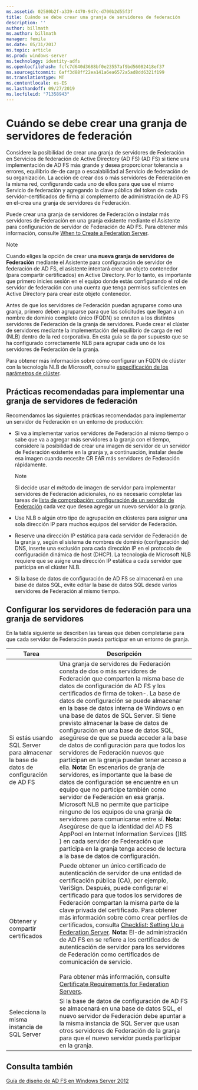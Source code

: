 ```yaml
---
ms.assetid: 02580b2f-a339-4470-947c-d700b2d55f3f
title: Cuándo se debe crear una granja de servidores de federación
description: ''
author: billmath
ms.author: billmath
manager: femila
ms.date: 05/31/2017
ms.topic: article
ms.prod: windows-server
ms.technology: identity-adfs
ms.openlocfilehash: fcfc7d640d3688bf0e23557af9bd56082418ef37
ms.sourcegitcommit: 6aff3d88ff22ea141a6ea6572a5ad8dd6321f199
ms.translationtype: MT
ms.contentlocale: es-ES
ms.lasthandoff: 09/27/2019
ms.locfileid: "71358943"
---
```

# <a name="when-to-create-a-federation-server-farm"></a>Cuándo se debe crear una granja de servidores de federación

Considere la posibilidad de crear una granja de servidores de Federación en Servicios de federación de Active Directory (AD FS) \(AD FS\) si tiene una implementación de AD FS más grande y desea proporcionar tolerancia a errores, equilibrio de\-de carga o escalabilidad al Servicio de federación de su organización. La acción de crear dos o más servidores de Federación en la misma red, configurando cada uno de ellos para que use el mismo Servicio de federación y agregando la clave pública del token de cada servidor\-certificados de firma al complemento de administración de AD FS en el\-crea una granja de servidores de Federación.  
  
Puede crear una granja de servidores de Federación o instalar más servidores de Federación en una granja existente mediante el Asistente para configuración de servidor de Federación de AD FS. Para obtener más información, consulte [When to Create a Federation Server](When-to-Create-a-Federation-Server.md).  
  
> [!NOTE]  
> Cuando eliges la opción de crear una **nueva granja de servidores de Federación** mediante el Asistente para configuración de servidor de federación de AD FS, el asistente intentará crear un objeto contenedor \(para compartir certificados\) en Active Directory. Por lo tanto, es importante que primero inicies sesión en el equipo donde estás configurando el rol de servidor de federación con una cuenta que tenga permisos suficientes en Active Directory para crear este objeto contenedor.  
  
Antes de que los servidores de Federación puedan agruparse como una granja, primero deben agruparse para que las solicitudes que llegan a un nombre de dominio completo único \(FQDN\) se enruten a los distintos servidores de Federación de la granja de servidores. Puede crear el clúster de servidores mediante la implementación del equilibrio de carga de red \(NLB\) dentro de la red corporativa. En esta guía se da por supuesto que se ha configurado correctamente NLB para agrupar cada uno de los servidores de Federación de la granja.  
  
Para obtener más información sobre cómo configurar un FQDN de clúster con la tecnología NLB de Microsoft, consulte [especificación de los parámetros de clúster](https://go.microsoft.com/fwlink/?LinkID=74651).  
  
## <a name="best-practices-for-deploying-a-federation-server-farm"></a>Prácticas recomendadas para implementar una granja de servidores de federación  
Recomendamos las siguientes prácticas recomendadas para implementar un servidor de Federación en un entorno de producción:  
  
-   Si va a implementar varios servidores de Federación al mismo tiempo o sabe que va a agregar más servidores a la granja con el tiempo, considere la posibilidad de crear una imagen de servidor de un servidor de Federación existente en la granja y, a continuación, instalar desde esa imagen cuando necesite CR EAR más servidores de Federación rápidamente.  
  
    > [!NOTE]  
    > Si decide usar el método de imagen de servidor para implementar servidores de Federación adicionales, no es necesario completar las tareas de [lista de comprobación: configuración de un servidor de Federación](../../ad-fs/deployment/Checklist--Setting-Up-a-Federation-Server.md) cada vez que desea agregar un nuevo servidor a la granja.  
  
-   Use NLB o algún otro tipo de agrupación en clústeres para asignar una sola dirección IP para muchos equipos del servidor de Federación.  
  
-   Reserve una dirección IP estática para cada servidor de Federación de la granja y, según el sistema de nombres de dominio \(configuración de\) DNS, inserte una exclusión para cada dirección IP en el protocolo de configuración dinámica de host \(DHCP\). La tecnología de Microsoft NLB requiere que se asigne una dirección IP estática a cada servidor que participa en el clúster NLB.  
  
-   Si la base de datos de configuración de AD FS se almacenará en una base de datos SQL, evite editar la base de datos SQL desde varios servidores de Federación al mismo tiempo.  
  
## <a name="configuring-federation-servers-for-a-farm"></a>Configurar los servidores de federación para una granja de servidores  
En la tabla siguiente se describen las tareas que deben completarse para que cada servidor de Federación pueda participar en un entorno de granja.  
  
|Tarea|Descripción|  
|--------|---------------|  
|Si estás usando SQL Server para almacenar la base de datos de configuración de AD FS|Una granja de servidores de Federación consta de dos o más servidores de Federación que comparten la misma base de datos de configuración de AD FS y los certificados de firma de token\-. La base de datos de configuración se puede almacenar en la base de datos interna de Windows o en una base de datos de SQL Server. Si tiene previsto almacenar la base de datos de configuración en una base de datos SQL, asegúrese de que se pueda acceder a la base de datos de configuración para que todos los servidores de Federación nuevos que participan en la granja puedan tener acceso a ella. **Nota:** En escenarios de granja de servidores, es importante que la base de datos de configuración se encuentre en un equipo que no participe también como servidor de Federación en esa granja. Microsoft NLB no permite que participe ninguno de los equipos de una granja de servidores para comunicarse entre sí. **Nota:** Asegúrese de que la identidad del AD FS AppPool en Internet Information Services \(\)IIS \) en cada servidor de Federación que participa en la granja tenga acceso de lectura a la base de datos de configuración.|  
|Obtener y compartir certificados|Puede obtener un único certificado de autenticación de servidor de una entidad de certificación pública \(CA\), por ejemplo, VeriSign. Después, puede configurar el certificado para que todos los servidores de Federación compartan la misma parte de la clave privada del certificado. Para obtener más información sobre cómo crear perfiles de certificados, consulta [Checklist: Setting Up a Federation Server](../../ad-fs/deployment/Checklist--Setting-Up-a-Federation-Server.md). **Nota:** El\-de administración de AD FS en se refiere a los certificados de autenticación de servidor para los servidores de Federación como certificados de comunicación de servicio.<br /><br />Para obtener más información, consulte [Certificate Requirements for Federation Servers](Certificate-Requirements-for-Federation-Servers.md).|  
|Selecciona la misma instancia de SQL Server|Si la base de datos de configuración de AD FS se almacenará en una base de datos SQL, el nuevo servidor de Federación debe apuntar a la misma instancia de SQL Server que usan otros servidores de Federación de la granja para que el nuevo servidor pueda participar en la granja.|  
  
## <a name="see-also"></a>Consulta también
[Guía de diseño de AD FS en Windows Server 2012](AD-FS-Design-Guide-in-Windows-Server-2012.md)
